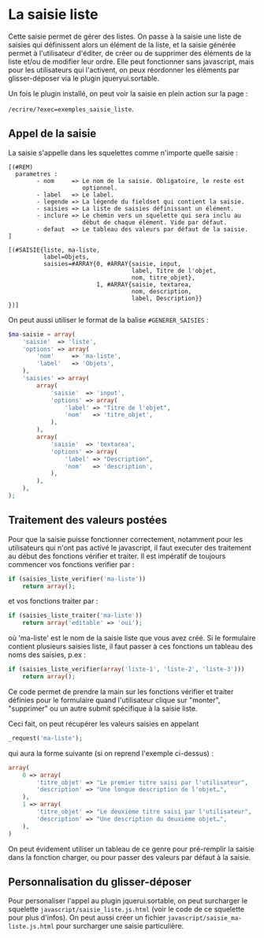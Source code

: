 
La saisie liste
===============

Cette saisie permet de gérer des listes. On passe à la saisie une liste
de saisies qui définissent alors un élément de la liste, et la saisie
générée permet à l'utilisateur d'éditer, de créer ou de supprimer des
éléments de la liste et/ou de modifier leur ordre. Elle peut fonctionner
sans javascript, mais pour les utilisateurs qui l'activent, on peux
réordonner les éléments par glisser-déposer via le plugin
jqueryui.sortable.

Un fois le plugin installé, on peut voir la saisie en plein action sur
la page :

`/ecrire/?exec=exemples_saisie_liste`.

Appel de la saisie
------------------

La saisie s'appelle dans les squelettes comme n'importe quelle saisie :

```
[(#REM)
  parametres :
        - nom     => Le nom de la saisie. Obligatoire, le reste est
                     optionnel.
        - label   => Le label.
        - legende => La légende du fieldset qui contient la saisie.
        - saisies => La liste de saisies définissant un élément.
        - inclure => Le chemin vers un squelette qui sera inclu au
                     début de chaque élément. Vide par défaut.
        - defaut  => Le tableau des valeurs par défaut de la saisie.
]

[(#SAISIE{liste, ma-liste,
          label=Objets,
          saisies=#ARRAY{0, #ARRAY{saisie, input,
                                   label, Titre de l'objet,
                                   nom, titre_objet},
                         1, #ARRAY{saisie, textarea,
                                   nom, description,
                                   label, Description}}
})]
```

On peut aussi utiliser le format de la balise `#GENERER_SAISIES` :

```php
$ma-saisie = array(
    'saisie'  => 'liste',
    'options' => array(
        'nom'     => 'ma-liste',
        'label'   => 'Objets',
    ),
    'saisies' => array(
        array(
            'saisie'  => 'input',
            'options' => array(
                'label' => "Titre de l'objet",
                'nom'   => 'titre_objet',
            ),
        ),
        array(
            'saisie'  => 'textarea',
            'options' => array(
                'label' => "Description",
                'nom'   => 'description',
            ),
        ),
    ),
);
```

Traitement des valeurs postées
------------------------------

Pour que la saisie puisse fonctionner correctement, notamment pour les
utilisateurs qui n'ont pas activé le javascript, il faut executer des
traitement au début des fonctions vérifier et traiter. Il est impératif de
toujours commencer vos fonctions verifier par :

```php
if (saisies_liste_verifier('ma-liste'))
    return array();
```

et vos fonctions traiter par :

```php
if (saisies_liste_traiter('ma-liste'))
    return array('editable' => 'oui');
```

où 'ma-liste' est le nom de la saisie liste que vous avez créé.
Si le formulaire contient plusieurs saisies liste, il faut passer à ces
fonctions un tableau des noms des saisies, p.ex :

```php
if (saisies_liste_verifier(array('liste-1', 'liste-2', 'liste-3')))
    return array();
```

Ce code permet de prendre la main sur les fonctions vérifier et traiter
définies pour le formulaire quand l'utilisateur clique sur "monter",
"supprimer" ou un autre submit spécifique à la saisie liste.

Ceci fait, on peut récupérer les valeurs saisies en appelant

```php
_request('ma-liste');
```

qui aura la forme suivante (si on reprend l'exemple ci-dessus) :

```php
array(
    0 => array(
        'titre_objet' => "Le premier titre saisi par l'utilisateur",
        'description' => "Une longue description de l'objet…",
    ),
    1 => array(
        'titre_objet' => "Le deuxième titre saisi par l'utilisateur",
        'description' => "Une description du deuxième objet…",
    ),
)
```

On peut évidement utiliser un tableau de ce genre pour pré-remplir la
saisie dans la fonction charger, ou pour passer des valeurs par défaut à
la saisie.

Personnalisation du glisser-déposer
-----------------------------------

Pour personaliser l'appel au plugin jquerui.sortable, on peut surcharger
le squelette `javascript/saisie_liste.js.html` (voir le code de ce
squelette pour plus d'infos). On peut aussi créer un fichier
`javascript/saisie_ma-liste.js.html` pour surcharger une saisie
particulière.
